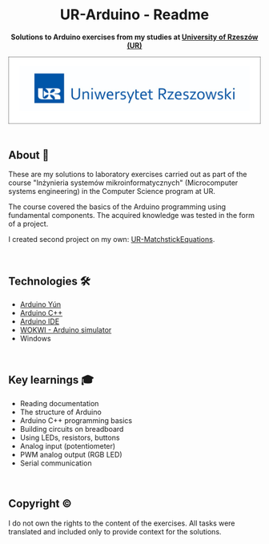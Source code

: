 <h1 align="center">UR-Arduino - Readme</h1>
<p align="center">
  <strong>
    Solutions to Arduino exercises from my studies at <a href="https://www.ur.edu.pl/pl/kolegia/kolegium-nauk-przyrodniczych">University of Rzeszów (UR)</a>
  </strong>
</p>
<div align="center">
  <a href="https://www.ur.edu.pl/pl/kolegia/kolegium-nauk-przyrodniczych">
    <img src="_for_readme/ur_banner.jpg?">
  </a>
</div>

<br>

## About :dart:
These are my solutions to laboratory exercises carried out as part of the course "Inżynieria systemów mikroinformatycznych" (Microcomputer systems engineering) in the Computer Science program at UR. 

The course covered the basics of the Arduino programming using fundamental components. The acquired knowledge was tested in the form of a project. 

I created second project on my own: [UR-MatchstickEquations](https://github.com/Pasek108/UR-MatchstickEquations).

<br>

## Technologies :hammer_and_wrench:
- [Arduino Yún](https://docs.arduino.cc/retired/boards/arduino-yun/)
- [Arduino C++](https://docs.arduino.cc/language-reference/)
- [Arduino IDE](https://www.arduino.cc/en/software)
- [WOKWI - Arduino simulator](https://wokwi.com/projects/new/arduino-uno)
- Windows

<br>

## Key learnings :mortar_board:
- Reading documentation
- The structure of Arduino
- Arduino C++ programming basics
- Building circuits on breadboard
- Using LEDs, resistors, buttons
- Analog input (potentiometer)
- PWM analog output (RGB LED)
- Serial communication

<br>

## Copyright :copyright:
I do not own the rights to the content of the exercises. All tasks were translated and included only to provide context for the solutions.
